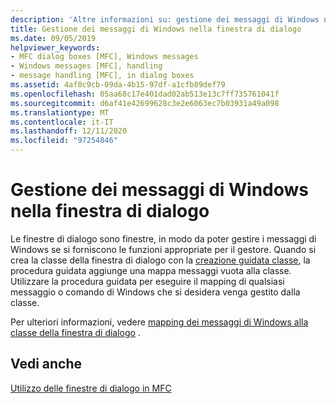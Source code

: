 ```yaml
---
description: 'Altre informazioni su: gestione dei messaggi di Windows nella finestra di dialogo'
title: Gestione dei messaggi di Windows nella finestra di dialogo
ms.date: 09/05/2019
helpviewer_keywords:
- MFC dialog boxes [MFC], Windows messages
- Windows messages [MFC], handling
- message handling [MFC], in dialog boxes
ms.assetid: 4af0c9cb-09da-4b15-97df-a1cfb89def79
ms.openlocfilehash: 05aa68c17e401dad02ab513e13c7ff735761041f
ms.sourcegitcommit: d6af41e42699628c3e2e6063ec7b03931a49a098
ms.translationtype: MT
ms.contentlocale: it-IT
ms.lasthandoff: 12/11/2020
ms.locfileid: "97254846"
---
```

# <a name="handling-windows-messages-in-your-dialog-box"></a>Gestione dei messaggi di Windows nella finestra di dialogo

Le finestre di dialogo sono finestre, in modo da poter gestire i messaggi di Windows se si forniscono le funzioni appropriate per il gestore. Quando si crea la classe della finestra di dialogo con la [creazione guidata classe](reference/mfc-class-wizard.md), la procedura guidata aggiunge una mappa messaggi vuota alla classe. Utilizzare la procedura guidata per eseguire il mapping di qualsiasi messaggio o comando di Windows che si desidera venga gestito dalla classe.

Per ulteriori informazioni, vedere [mapping dei messaggi di Windows alla classe della finestra di dialogo](mapping-windows-messages-to-your-class.md) .

## <a name="see-also"></a>Vedi anche

[Utilizzo delle finestre di dialogo in MFC](life-cycle-of-a-dialog-box.md)
